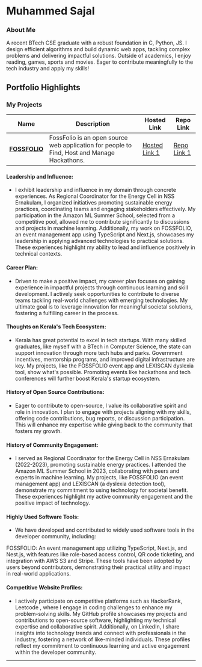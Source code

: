 # Muhammed Sajal

### About Me

A recent BTech CSE graduate with a robust foundation in C, Python, JS. I design efficient algorithms and build dynamic web apps, tackling complex problems and delivering impactful solutions. Outside of academics, I enjoy reading, games, sports and movies. Eager to contribute meaningfully to the tech industry and apply my skills!

## Portfolio Highlights

### My Projects

| Name                | Description                                                               | Hosted Link                              | Repo Link                                                      |
|---------------------|---------------------------------------------------------------------------|------------------------------------------|----------------------------------------------------------------|
| **[FOSSFOLIO](https://github.com/MUHAMMEDSAJAL/fossfolio)**  | FossFolio is an open source web application for people to Find, Host and Manage Hackathons.                                             | [Hosted Link 1](https://example.com)    | [Repo Link 1](https://github.com/MUHAMMEDSAJAL/fossfolio)                   |

#### Leadership and Influence:

- I exhibit leadership and influence in my domain through concrete experiences. As Regional Coordinator for the Energy Cell in NSS Ernakulam, I organized initiatives promoting sustainable energy practices, coordinating teams and engaging stakeholders effectively. My participation in the Amazon ML Summer School, selected from a competitive pool, allowed me to contribute significantly to discussions and projects in machine learning. Additionally, my work on FOSSFOLIO, an event management app using TypeScript and Next.js, showcases my leadership in applying advanced technologies to practical solutions. These experiences highlight my ability to lead and influence positively in technical contexts.

#### Career Plan:

- Driven to make a positive impact, my career plan focuses on gaining experience in impactful projects through continuous learning and skill development. I actively seek opportunities to contribute to diverse teams tackling real-world challenges with emerging technologies.  My ultimate goal is to leverage innovation for meaningful societal solutions, fostering a fulfilling career in the process.

#### Thoughts on Kerala's Tech Ecosystem:

- Kerala has great potential to excel in tech startups. With many skilled graduates, like myself with a BTech in Computer Science, the state can support innovation through more tech hubs and parks. Government incentives, mentorship programs, and improved digital infrastructure are key. My projects, like the FOSSFOLIO event app and LEXISCAN dyslexia tool, show what's possible. Promoting events like hackathons and tech conferences will further boost Kerala's startup ecosystem.

#### History of Open Source Contributions:

- Eager to contribute to open-source, I value its collaborative spirit and role in innovation. I plan to engage with projects aligning with my skills, offering code contributions, bug reports, or discussion participation. This will enhance my expertise while giving back to the community that fosters my growth.

#### History of Community Engagement:

-  I served as Regional Coordinator for the Energy Cell in NSS Ernakulam (2022-2023), promoting sustainable energy practices. I attended the Amazon ML Summer School in 2023, collaborating with peers and experts in machine learning. My projects, like FOSSFOLIO (an event management app) and LEXISCAN (a dyslexia detection tool), demonstrate my commitment to using technology for societal benefit. These experiences highlight my active community engagement and the positive impact of technology.


#### Highly Used Software Tools:

- We have developed and contributed to widely used software tools in the developer community, including:

FOSSFOLIO: An event management app utilizing TypeScript, Next.js, and Nest.js, with features like role-based access control, QR code ticketing, and integration with AWS S3 and Stripe.
These tools have been adopted by users beyond contributors, demonstrating their practical utility and impact in real-world applications.

#### Competitive Website Profiles:

- I actively participate on competitive platforms such as HackerRank, Leetcode , where I engage in coding challenges to enhance my problem-solving skills. My GitHub profile showcases my projects and contributions to open-source software, highlighting my technical expertise and collaborative spirit. Additionally, on LinkedIn, I share insights into technology trends and connect with professionals in the industry, fostering a network of like-minded individuals. These profiles reflect my commitment to continuous learning and active engagement within the developer community.











---
